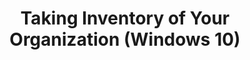 ---
title: Taking Inventory of Your Organization (Windows 10)
description: This section provides information about how to use the Application Compatibility Toolkit (ACT) to identify applications and devices that are installed in your organization.
redirect_url: https://technet.microsoft.com/en-us/itpro/windows/deploy/manage-windows-upgrades-with-upgrade-analytics
---
